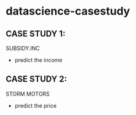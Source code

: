 # datascience-casestudy
## CASE STUDY 1:
SUBSIDY.INC
- predict the income

## CASE STUDY 2:
STORM MOTORS
- predict the price
      
